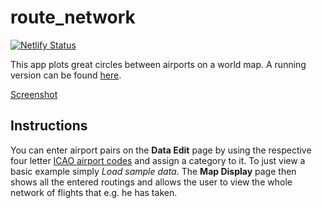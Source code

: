 # route_network


[![Netlify Status](https://api.netlify.com/api/v1/badges/7a968f88-0a62-4401-a9c2-76bebfe78d5a/deploy-status)](https://app.netlify.com/sites/nifty-austin-7d3a63/deploys)

This app plots great circles between airports on a world map. A running version can be found [here](https://nifty-austin-7d3a63.netlify.app).

[Screenshot](/public/screenshot.png)

## Instructions

You can enter airport pairs on the **Data Edit** page by using the respective four letter [ICAO airport codes](https://en.wikipedia.org/wiki/ICAO_airport_code) and assign a category to it. To just view a basic example simply _Load sample data_.  The **Map Display** page then shows all the entered routings and allows the user to view the whole network of flights that e.g. he has taken.
